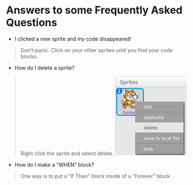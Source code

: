 # Answers to some Frequently Asked Questions

- I clicked a new sprite and my code disappeared!
> Don't panic. Click on your other sprites until you find your code blocks. 
- How do I delete a sprite?
> Right click the sprite and select delete. ![Delete a sprite](img/deleteASprite.png)
- How do I make a "WHEN" block?
> One way is to put a "If Then" block inside of a "Forever" block.
